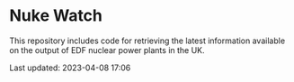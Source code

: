 # Nuke Watch

This repository includes code for retrieving the latest information available on the output of EDF nuclear power plants in the UK.

Last updated: 2023-04-08 17:06